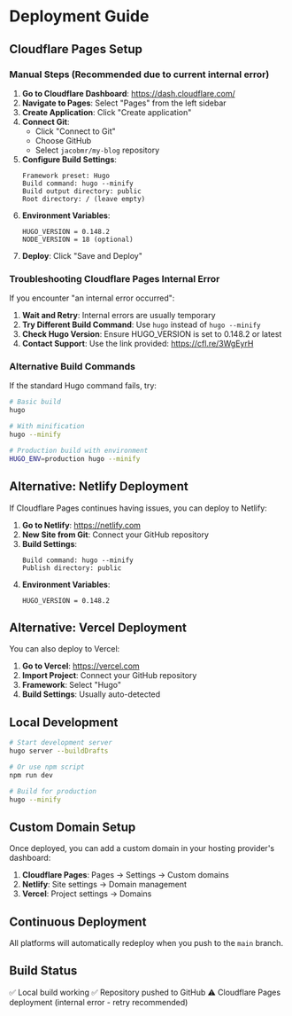 # Deployment Guide

## Cloudflare Pages Setup

### Manual Steps (Recommended due to current internal error)

1. **Go to Cloudflare Dashboard**: https://dash.cloudflare.com/
2. **Navigate to Pages**: Select "Pages" from the left sidebar
3. **Create Application**: Click "Create application"
4. **Connect Git**: 
   - Click "Connect to Git"
   - Choose GitHub
   - Select `jacobmr/my-blog` repository
5. **Configure Build Settings**:
   ```
   Framework preset: Hugo
   Build command: hugo --minify
   Build output directory: public
   Root directory: / (leave empty)
   ```
6. **Environment Variables**:
   ```
   HUGO_VERSION = 0.148.2
   NODE_VERSION = 18 (optional)
   ```
7. **Deploy**: Click "Save and Deploy"

### Troubleshooting Cloudflare Pages Internal Error

If you encounter "an internal error occurred":

1. **Wait and Retry**: Internal errors are usually temporary
2. **Try Different Build Command**: Use `hugo` instead of `hugo --minify`
3. **Check Hugo Version**: Ensure HUGO_VERSION is set to 0.148.2 or latest
4. **Contact Support**: Use the link provided: https://cfl.re/3WgEyrH

### Alternative Build Commands

If the standard Hugo command fails, try:
```bash
# Basic build
hugo

# With minification
hugo --minify

# Production build with environment
HUGO_ENV=production hugo --minify
```

## Alternative: Netlify Deployment

If Cloudflare Pages continues having issues, you can deploy to Netlify:

1. **Go to Netlify**: https://netlify.com
2. **New Site from Git**: Connect your GitHub repository
3. **Build Settings**:
   ```
   Build command: hugo --minify
   Publish directory: public
   ```
4. **Environment Variables**:
   ```
   HUGO_VERSION = 0.148.2
   ```

## Alternative: Vercel Deployment

You can also deploy to Vercel:

1. **Go to Vercel**: https://vercel.com
2. **Import Project**: Connect your GitHub repository
3. **Framework**: Select "Hugo"
4. **Build Settings**: Usually auto-detected

## Local Development

```bash
# Start development server
hugo server --buildDrafts

# Or use npm script
npm run dev

# Build for production
hugo --minify
```

## Custom Domain Setup

Once deployed, you can add a custom domain in your hosting provider's dashboard:

1. **Cloudflare Pages**: Pages → Settings → Custom domains
2. **Netlify**: Site settings → Domain management
3. **Vercel**: Project settings → Domains

## Continuous Deployment

All platforms will automatically redeploy when you push to the `main` branch.

## Build Status

✅ Local build working
✅ Repository pushed to GitHub
⚠️  Cloudflare Pages deployment (internal error - retry recommended)